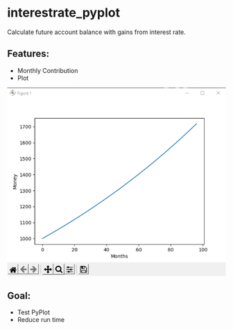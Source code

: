 # interestrate_pyplot

Calculate future account balance with gains from interest rate.

## Features: ##
- Monthly Contribution
- Plot

![preview](preview.png)

## Goal: ##
- Test PyPlot
- Reduce run time
